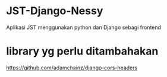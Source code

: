 # JST-Django-Nessy
Aplikasi JST menggunakan python dan Django sebagi frontend

# library yg perlu ditambahakan
https://github.com/adamchainz/django-cors-headers
